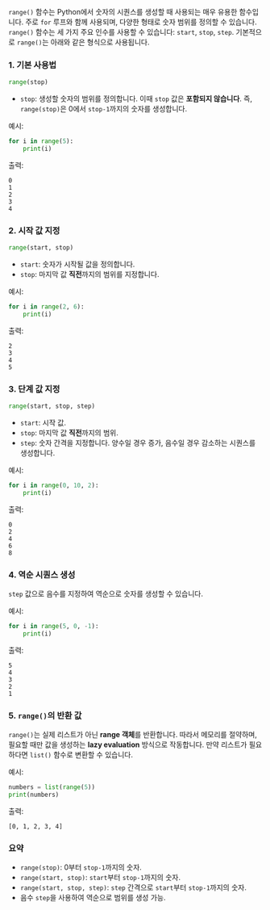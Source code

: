 `range()` 함수는 Python에서 숫자의 시퀀스를 생성할 때 사용되는 매우 유용한 함수입니다. 주로 `for` 루프와 함께 사용되며, 다양한 형태로 숫자 범위를 정의할 수 있습니다. `range()` 함수는 세 가지 주요 인수를 사용할 수 있습니다: `start`, `stop`, `step`. 기본적으로 `range()`는 아래와 같은 형식으로 사용됩니다.

### 1. 기본 사용법

```python
range(stop)
```
- `stop`: 생성할 숫자의 범위를 정의합니다. 이때 `stop` 값은 **포함되지 않습니다**. 즉, `range(stop)`은 0에서 `stop-1`까지의 숫자를 생성합니다.

예시:
```python
for i in range(5):
    print(i)
```
출력:
```
0
1
2
3
4
```

### 2. 시작 값 지정

```python
range(start, stop)
```
- `start`: 숫자가 시작될 값을 정의합니다. 
- `stop`: 마지막 값 **직전**까지의 범위를 지정합니다.

예시:
```python
for i in range(2, 6):
    print(i)
```
출력:
```
2
3
4
5
```

### 3. 단계 값 지정

```python
range(start, stop, step)
```
- `start`: 시작 값.
- `stop`: 마지막 값 **직전**까지의 범위.
- `step`: 숫자 간격을 지정합니다. 양수일 경우 증가, 음수일 경우 감소하는 시퀀스를 생성합니다.

예시:
```python
for i in range(0, 10, 2):
    print(i)
```
출력:
```
0
2
4
6
8
```

### 4. 역순 시퀀스 생성

`step` 값으로 음수를 지정하여 역순으로 숫자를 생성할 수 있습니다.

예시:
```python
for i in range(5, 0, -1):
    print(i)
```
출력:
```
5
4
3
2
1
```

### 5. `range()`의 반환 값

`range()`는 실제 리스트가 아닌 **range 객체**를 반환합니다. 따라서 메모리를 절약하며, 필요할 때만 값을 생성하는 **lazy evaluation** 방식으로 작동합니다. 만약 리스트가 필요하다면 `list()` 함수로 변환할 수 있습니다.

예시:
```python
numbers = list(range(5))
print(numbers)
```
출력:
```
[0, 1, 2, 3, 4]
```

### 요약
- `range(stop)`: 0부터 `stop-1`까지의 숫자.
- `range(start, stop)`: `start`부터 `stop-1`까지의 숫자.
- `range(start, stop, step)`: `step` 간격으로 `start`부터 `stop-1`까지의 숫자.
- 음수 `step`을 사용하여 역순으로 범위를 생성 가능.